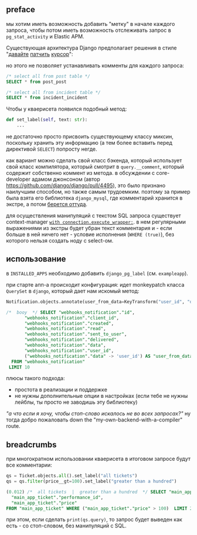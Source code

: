 ## preface

мы хотим иметь возможность добавить "метку" в начале каждого запроса,
чтобы потом иметь возможность отслеживать запрос в `pg_stat_activity` и
Elastic APM.

Существующая архитектура Django предполагает решения в стиле "[давайте](https://github.com/shezadkhan137/django-sql-commenter/blob/master/django_sql_commenter/db/backends/shared/commenter_cursor.py) [патчить](https://github.com/adw0rd/django-sql-stacktrace/blob/master/sqlstacktrace/stacktracecursor.py) [курсор](https://groups.google.com/d/msg/django-developers/14ixsfu4VAw/XcWlpxLtm1EJ)":

но этого не позволяет устанавливать комменты для каждого запроса:

```sql
/* select all from post table */
SELECT * from post_post

/* select all from incident table */
SELECT * from incident_incident
```

Чтобы у кваерисета появился подобный метод:

```python
def set_label(self, text: str):
    ...
```

не достаточно просто присвоить существующему классу миксин, поскольку хранить эту информацию (а тем более вставить перед директивой `SELECT`) попросту негде.

как вариант можно сделать свой класс бэкенда, который использует свой класс компилятора, который смотрит в `query.__comment`, который содержит собственно коммент из метода. в обсуждении с core-developer адамом джонсоном (автор https://github.com/django/django/pull/4495), это было признано наилучшим способом, но также самым трудоемким. поэтому за пример была взята его библиотека `django_mysql`, где комментарий хранится в экстре, а потом [берется оттуда](https://github.com/adamchainz/django-mysql/blob/master/src/django_mysql/apps.py#L51).

для осуществления манипуляций с текстом SQL запроса существует context-manager [`with connection.execute_wrapper:`](https://docs.djangoproject.com/en/3.0/topics/db/instrumentation/#connection-execute-wrapper). в нем регулярными выражениями из экстры будет убран текст комментария и - если больше в ней ничего нет - условие исполнения (`WHERE (true)`), без которого нельзя создать ноду с select-ом.

## использование

в `INSTALLED_APPS` необходимо добавить `django_pg_label` (см. `exampleapp`).

при старте апп-а происходит конфигурация: идет monkeypatch класса `QuerySet` в `django`, который дает нам
искомый метод:

```python
Notification.objects.annotate(user_from_data=KeyTransform("user_id", "data")).set_label("booy")[:10]
```
```sql
/*  booy  */ SELECT "webhooks_notification"."id",
       "webhooks_notification"."client_id",
       "webhooks_notification"."created",
       "webhooks_notification"."read",
       "webhooks_notification"."sent_to_user",
       "webhooks_notification"."delivered",
       "webhooks_notification"."data",
       "webhooks_notification"."user_id",
       ("webhooks_notification"."data" -> 'user_id') AS "user_from_data"
  FROM "webhooks_notification"
 LIMIT 10
```

плюсы такого подхода:

- простота в реализации и поддержке
- не нужны дополнительные опции в настройках (если тебе не нужны лейблы, ты просто не заводишь эту библиотеку)

*"а что если я хочу, чтобы стоп-слово искалось не во всех запросах?"* ну тогда добро пожаловать down the "my-own-backend-with-a-compiler" route.

## breadcrumbs

при многократном использовании кваерисета в итоговом запросе будут все комментарии:

```python
qs = Ticket.objects.all().set_label("all tickets")
qs = qs.filter(price__gt=100).set_label("greater than a hundred")
```
```sql
(0.012) /*  all tickets  |  greater than a hundred  */ SELECT "main_app_ticket"."id",
  "main_app_ticket"."performance_id",
  "main_app_ticket"."price" 
FROM "main_app_ticket" WHERE ("main_app_ticket"."price" > 100)  LIMIT 21; args=(100,)
```

при этом, если сделать `print(qs.query)`, то запрос будет выведен как есть - со стоп-словом, без манипуляций c SQL.

